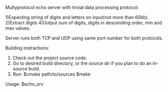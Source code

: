 Multyprotocol echo server with trivial data processing protocol:

1)Expecting string of digits and letters on input(not more than 60kb). 
2)Extract digits
4)Output sum of digits, digits in descending order, min and max values.

Server runs both TCP and UDP using same port number for both protocols. 

Building instractions:

1) Check out the project source code.
2) Go to desired build directory, or the source dir if you plan to do an in-source build.
3) Run:
$cmake path/to/sources
$make

Usage:
$echo_srv <port>
